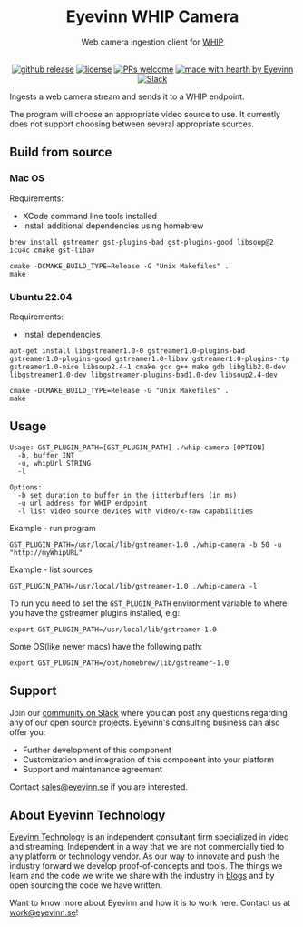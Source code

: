 <h1 align="center">
  Eyevinn WHIP Camera
</h1>
<div align="center">
Web camera ingestion client for <a href="https://www.ietf.org/archive/id/draft-ietf-wish-whip-01.html">WHIP</a>
  <br/>
</div>

<div align="center">
  <br/>

  [![github release](https://img.shields.io/github/v/release/Eyevinn/whip-camera?style=flat-square)](https://github.com/Eyevinn/whip-camera/releases)
  [![license](https://img.shields.io/github/license/eyevinn/whip-camera.svg?style=flat-square)](LICENSE)
  [![PRs welcome](https://img.shields.io/badge/PRs-welcome-ff69b4.svg?style=flat-square)](https://github.com/eyevinn/whip-camera/issues?q=is%3Aissue+is%3Aopen+label%3A%22help+wanted%22)
  [![made with hearth by Eyevinn](https://img.shields.io/badge/made%20with%20%E2%99%A5%20by-Eyevinn-59cbe8.svg?style=flat-square)](https://github.com/eyevinn)
  [![Slack](http://slack.streamingtech.se/badge.svg)](http://slack.streamingtech.se)

</div>

Ingests a web camera stream and sends it to a WHIP endpoint.

The program will choose an appropriate video source to use. It currently does not support choosing between several appropriate sources.

## Build from source

### Mac OS

Requirements:
- XCode command line tools installed
- Install additional dependencies using homebrew

```
brew install gstreamer gst-plugins-bad gst-plugins-good libsoup@2 icu4c cmake gst-libav
```

```
cmake -DCMAKE_BUILD_TYPE=Release -G "Unix Makefiles" .
make
```

### Ubuntu 22.04

Requirements:
- Install dependencies

```
apt-get install libgstreamer1.0-0 gstreamer1.0-plugins-bad gstreamer1.0-plugins-good gstreamer1.0-libav gstreamer1.0-plugins-rtp gstreamer1.0-nice libsoup2.4-1 cmake gcc g++ make gdb libglib2.0-dev libgstreamer1.0-dev libgstreamer-plugins-bad1.0-dev libsoup2.4-dev
```

```
cmake -DCMAKE_BUILD_TYPE=Release -G "Unix Makefiles" .
make
```

## Usage

```
Usage: GST_PLUGIN_PATH=[GST_PLUGIN_PATH] ./whip-camera [OPTION]
  -b, buffer INT
  -u, whipUrl STRING
  -l

Options:
  -b set duration to buffer in the jitterbuffers (in ms)
  -u url address for WHIP endpoint
  -l list video source devices with video/x-raw capabilities
```

Example - run program
```
GST_PLUGIN_PATH=/usr/local/lib/gstreamer-1.0 ./whip-camera -b 50 -u "http://myWhipURL" 
```

Example - list sources
```
GST_PLUGIN_PATH=/usr/local/lib/gstreamer-1.0 ./whip-camera -l 
```

To run you need to set the `GST_PLUGIN_PATH` environment variable to where you have the gstreamer plugins installed, e.g:

```
export GST_PLUGIN_PATH=/usr/local/lib/gstreamer-1.0
```

Some OS(like newer macs) have the following path:

```
export GST_PLUGIN_PATH=/opt/homebrew/lib/gstreamer-1.0
```

## Support

Join our [community on Slack](http://slack.streamingtech.se) where you can post any questions regarding any of our open source projects. Eyevinn's consulting business can also offer you:

- Further development of this component
- Customization and integration of this component into your platform
- Support and maintenance agreement

Contact [sales@eyevinn.se](mailto:sales@eyevinn.se) if you are interested.

## About Eyevinn Technology

[Eyevinn Technology](https://www.eyevinntechnology.se) is an independent consultant firm specialized in video and streaming. Independent in a way that we are not commercially tied to any platform or technology vendor. As our way to innovate and push the industry forward we develop proof-of-concepts and tools. The things we learn and the code we write we share with the industry in [blogs](https://dev.to/video) and by open sourcing the code we have written.

Want to know more about Eyevinn and how it is to work here. Contact us at work@eyevinn.se!
